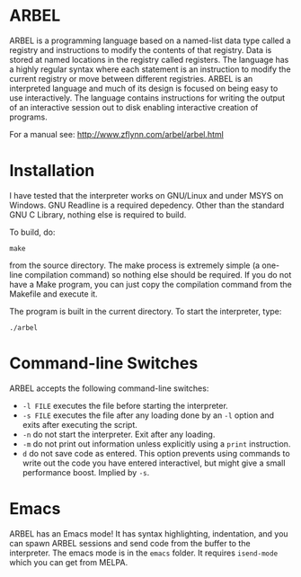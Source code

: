 # ARBEL

ARBEL is a programming language based on a named-list data type called a registry and instructions to modify the contents of that registry.  Data is stored at named locations in the registry called registers.  The language has a highly regular syntax where each statement is an instruction to modify the current registry or move between different registries. ARBEL is an interpreted language and much of its design is focused on being easy to use interactively.  The language contains instructions for writing the output of an interactive session out to disk enabling interactive creation of programs.

For a manual see: http://www.zflynn.com/arbel/arbel.html


# Installation

I have tested that the interpreter works on GNU/Linux and under MSYS on Windows. GNU Readline is a required depedency. Other than the standard GNU C Library, nothing else is required to build.

To build, do:

```
make
```

from the source directory. The make process is extremely simple (a one-line compilation command) so nothing else should be required.  If you do not have a Make program, you can just copy the compilation command from the Makefile and execute it. 

The program is built in the current directory. To start the interpreter, type:
```
./arbel
```

# Command-line Switches

ARBEL accepts the following command-line switches:

- `-l FILE` executes the file before starting the interpreter.
- `-s FILE` executes the file after any loading done by an `-l` option and exits after executing the script.
- `-n` do not start the interpreter. Exit after any loading.
- `-m` do not print out information unless explicitly using a `print` instruction.
- `d` do not save code as entered. This option prevents using commands to write out the code you have entered interactivel, but might give a small performance boost. Implied by `-s`.

# Emacs

ARBEL has an Emacs mode! It has syntax highlighting, indentation, and you can spawn ARBEL sessions and send code from the buffer to the interpreter. The emacs mode is in the `emacs` folder. It requires `isend-mode` which you can get from MELPA.




